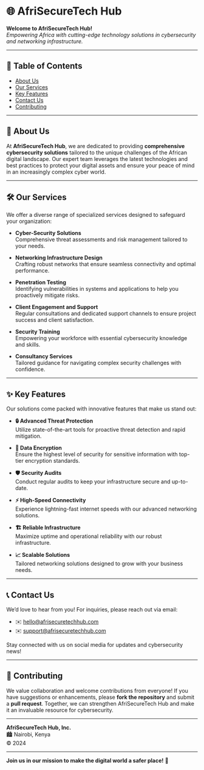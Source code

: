 # 🌐 **AfriSecureTech Hub**  

**Welcome to AfriSecureTech Hub!**  
*Empowering Africa with cutting-edge technology solutions in cybersecurity and networking infrastructure.*  

---

## 📖 **Table of Contents**

- [About Us](#about-us)
- [Our Services](#our-services)
- [Key Features](#key-features)
- [Contact Us](#contact-us)
- [Contributing](#contributing)

---

## 🏢 **About Us**

At **AfriSecureTech Hub**, we are dedicated to providing **comprehensive cybersecurity solutions** tailored to the unique challenges of the African digital landscape. Our expert team leverages the latest technologies and best practices to protect your digital assets and ensure your peace of mind in an increasingly complex cyber world.

---

## 🛠️ **Our Services**

We offer a diverse range of specialized services designed to safeguard your organization:

- **Cyber-Security Solutions**  
  Comprehensive threat assessments and risk management tailored to your needs.

- **Networking Infrastructure Design**  
  Crafting robust networks that ensure seamless connectivity and optimal performance.

- **Penetration Testing**  
  Identifying vulnerabilities in systems and applications to help you proactively mitigate risks.

- **Client Engagement and Support**  
  Regular consultations and dedicated support channels to ensure project success and client satisfaction.

- **Security Training**  
  Empowering your workforce with essential cybersecurity knowledge and skills.

- **Consultancy Services**  
  Tailored guidance for navigating complex security challenges with confidence.

---

## ✨ **Key Features**

Our solutions come packed with innovative features that make us stand out:

- **🔒 Advanced Threat Protection**  
  Utilize state-of-the-art tools for proactive threat detection and rapid mitigation.

- **🔐 Data Encryption**  
  Ensure the highest level of security for sensitive information with top-tier encryption standards.

- **🛡️ Security Audits**  
  Conduct regular audits to keep your infrastructure secure and up-to-date.

- **⚡ High-Speed Connectivity**  
  Experience lightning-fast internet speeds with our advanced networking solutions.

- **🏗️ Reliable Infrastructure**  
  Maximize uptime and operational reliability with our robust infrastructure.

- **📈 Scalable Solutions**  
  Tailored networking solutions designed to grow with your business needs.

---

## 📞 **Contact Us**

We’d love to hear from you! For inquiries, please reach out via email:

- ✉️ [hello@afrisecuretechhub.com](mailto:hello@afrisecuretechhub.com)  
- ✉️ [support@afrisecuretechhub.com](mailto:support@afrisecuretechhub.com)  

Stay connected with us on social media for updates and cybersecurity news!

---

## 🤝 **Contributing**

We value collaboration and welcome contributions from everyone! If you have suggestions or enhancements, please **fork the repository** and submit a **pull request**. Together, we can strengthen AfriSecureTech Hub and make it an invaluable resource for cybersecurity.

---

**AfriSecureTech Hub, Inc.**  
🏙️ Nairobi, Kenya  
© 2024

---

**Join us in our mission to make the digital world a safer place!** 🚀
